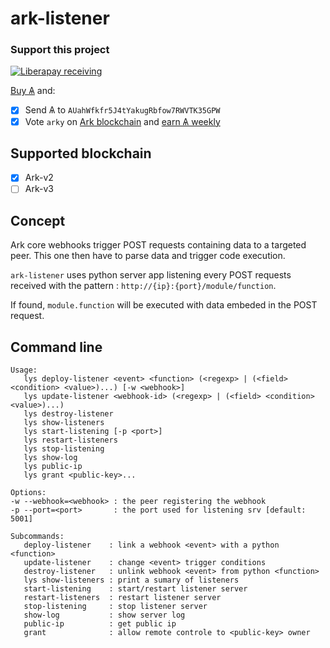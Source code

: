 # ark-listener

### Support this project
 
 [![Liberapay receiving](https://img.shields.io/liberapay/goal/Toons?logo=liberapay)](https://liberapay.com/Toons/donate)
 
 [Buy &#1126;](https://bittrex.com/Account/Register?referralCode=NW5-DQO-QMT) and:
 
   * [X] Send &#1126; to `AUahWfkfr5J4tYakugRbfow7RWVTK35GPW`
   * [X] Vote `arky` on [Ark blockchain](https://explorer.ark.io) and [earn &#1126; weekly](http://dpos.arky-delegate.info/arky)

## Supported blockchain

  * [X] Ark-v2
  * [ ] Ark-v3

## Concept

Ark core webhooks trigger POST requests containing data to a targeted peer. This one then have to parse data and trigger code execution.

`ark-listener` uses python server app listening every POST requests received with the pattern : `http://{ip}:{port}/module/function`.

If found, `module.function` will be executed with data embeded in the POST request.

## Command line

```
Usage:
   lys deploy-listener <event> <function> (<regexp> | (<field> <condition> <value>)...) [-w <webhook>]
   lys update-listener <webhook-id> (<regexp> | (<field> <condition> <value>)...)
   lys destroy-listener
   lys show-listeners
   lys start-listening [-p <port>]
   lys restart-listeners
   lys stop-listening
   lys show-log
   lys public-ip
   lys grant <public-key>...

Options:
-w --webhook=<webhook> : the peer registering the webhook
-p --port=<port>       : the port used for listening srv [default: 5001]

Subcommands:
   deploy-listener    : link a webhook <event> with a python <function>
   update-listener    : change <event> trigger conditions
   destroy-listener   : unlink webhook <event> from python <function>
   lys show-listeners : print a sumary of listeners
   start-listening    : start/restart listener server
   restart-listeners  : restart listener server
   stop-listening     : stop listener server
   show-log           : show server log
   public-ip          : get public ip
   grant              : allow remote controle to <public-key> owner
```